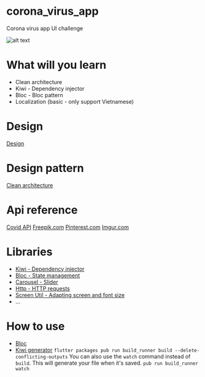 # corona_virus_app

Corona virus app UI challenge

![alt text](https://i.imgur.com/3ocmIBv.png "Resoure")

# What will you learn

- Clean architecture
- Kiwi - Dependency injector
- Bloc - Bloc pattern
- Localization (basic - only support Vietnamese)

# Design

[Design](https://dribbble.com/shots/5026483-Netflix-Mobile-App-Redesign/attachments)

# Design pattern

[Clean architecture](https://medium.com/@rodrigolmti/clean-architecture-no-flutter-1888c4baa6bc)

# Api reference

[Covid API](https://github.com/javieraviles/covidAPI)
[Freepik.com](https://www.freepik.com/)
[Pinterest.com](https://www.pinterest.com/)
[Imgur.com](https://imgur.com/)

# Libraries

- [Kiwi - Dependency injector](https://pub.dev/packages/kiwi)
- [Bloc - State management](https://pub.dev/packages/flutter_bloc)
- [Carousel - Slider](https://pub.dev/packages/carousel_slider)
- [Http - HTTP requests](https://pub.dev/packages/http)
- [Screen Util - Adapting screen and font size](https://pub.dev/packages/flutter_screenutil)
- ...


# How to use


- [Bloc ](https://bloclibrary.dev/#/)
- [Kiwi generator](https://pub.dev/packages/kiwi_generator)
    `flutter packages pub run build_runner build --delete-conflicting-outputs`
    You can also use the `watch` command instead of `build`. This will generate your file when it's saved.
    `pub run build_runner watch`
